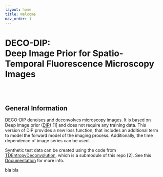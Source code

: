 ```yaml
---
layout: home
title: Welcome
nav_order: 1
---
```


# **DECO-DIP**: <br> **Deep Image Prior for Spatio-Temporal Fluorescence Microscopy Images**

<br>
<br>

## General Information

DECO-DIP denoises and deconvolves microscopy images. It is based on Deep image prior ([DIP](https://github.com/DmitryUlyanov/deep-image-prior)) [1] and does not require any training data. This version of DIP provides a new loss function, that includes an additional term to model the forward model of the imaging process. Additionally, the time dependence of image series can be used.

Synthetic test data can be created using the code from [TDEntropyDeconvolution](https://github.com/IPMI-ICNS-UKE/TDEntropyDeconvolution/), which is a submodule of this repo [2]. See this [Documentation](https://lin17a.github.io/DECO-DIP/) for more info.



bla bla